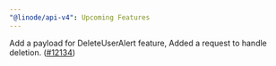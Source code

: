 ```yaml
---
"@linode/api-v4": Upcoming Features
---
```


Add a payload for DeleteUserAlert feature, Added a request to handle deletion. ([#12134](https://github.com/linode/manager/pull/12134))
